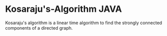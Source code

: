 # Kosaraju's-Algorithm JAVA
Kosaraju's algorithm is a linear time algorithm to find the strongly connected components of a directed graph.
